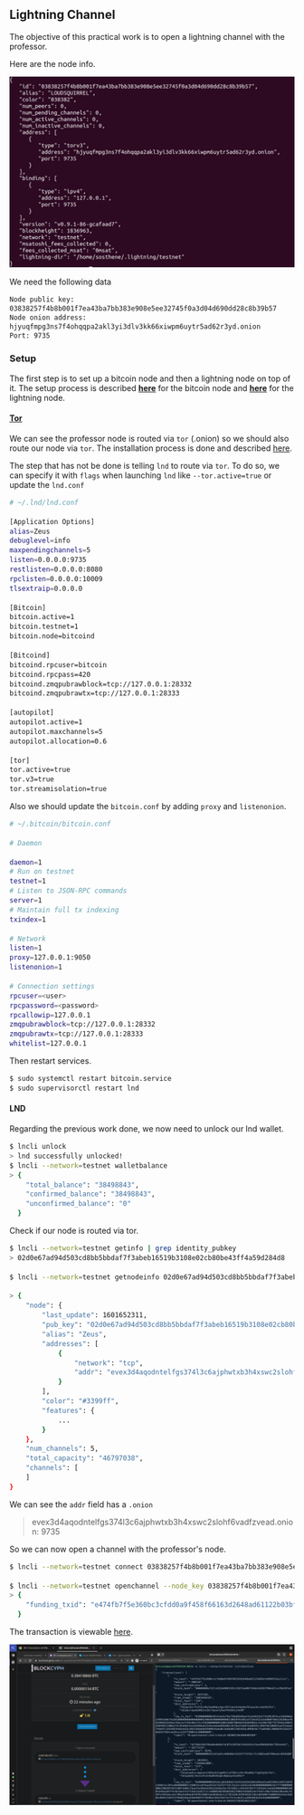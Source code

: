 ## Lightning Channel

The objective of this practical work is to open a lightning channel with the professor.

Here are the node info.

![alt nodeInfo](./assets/professor-node.png 'node info')

We need the following data

    Node public key: 03838257f4b8b001f7ea43ba7bb383e908e5ee32745f0a3d04d690dd28c8b39b57
    Node onion address: hjyuqfmpg3ns7f4ohqqpa2akl3yi3dlv3kk66xiwpm6uytr5ad62r3yd.onion
    Port: 9735

### Setup

The first step is to set up a bitcoin node and then a lightning node on top of it. The setup process is described **[here](https://github.com/krouspy/monnaies-numeriques/tree/master/td1#bitcoin-core)** for the bitcoin node and **[here](https://github.com/krouspy/monnaies-numeriques/tree/master/td1#lightning-node)** for the lightning node.

#### [Tor](https://github.com/krouspy/monnaies-numeriques/tree/master/td1#tor)

We can see the professor node is routed via `tor` (.onion) so we should also route our node via `tor`. The installation process is done and described [here](https://github.com/krouspy/monnaies-numeriques/tree/master/td1#tor).

The step that has not be done is telling `lnd` to route via `tor`. To do so, we can specify it with `flags` when launching `lnd` like `--tor.active=true` or update the `lnd.conf`

```bash
# ~/.lnd/lnd.conf

[Application Options]
alias=Zeus
debuglevel=info
maxpendingchannels=5
listen=0.0.0.0:9735
restlisten=0.0.0.0:8080
rpclisten=0.0.0.0:10009
tlsextraip=0.0.0.0

[Bitcoin]
bitcoin.active=1
bitcoin.testnet=1
bitcoin.node=bitcoind

[Bitcoind]
bitcoind.rpcuser=bitcoin
bitcoind.rpcpass=420
bitcoind.zmqpubrawblock=tcp://127.0.0.1:28332
bitcoind.zmqpubrawtx=tcp://127.0.0.1:28333

[autopilot]
autopilot.active=1
autopilot.maxchannels=5
autopilot.allocation=0.6

[tor]
tor.active=true
tor.v3=true
tor.streamisolation=true
```

Also we should update the `bitcoin.conf` by adding `proxy` and `listenonion`.

```bash
# ~/.bitcoin/bitcoin.conf

# Daemon

daemon=1
# Run on testnet
testnet=1
# Listen to JSON-RPC commands
server=1
# Maintain full tx indexing
txindex=1

# Network
listen=1
proxy=127.0.0.1:9050
listenonion=1

# Connection settings
rpcuser=<user>
rpcpassword=<password>
rpcallowip=127.0.0.1
zmqpubrawblock=tcp://127.0.0.1:28332
zmqpubrawtx=tcp://127.0.0.1:28333
whitelist=127.0.0.1
```

Then restart services.

```bash
$ sudo systemctl restart bitcoin.service
$ sudo supervisorctl restart lnd
```

#### LND

Regarding the previous work done, we now need to unlock our lnd wallet.

```bash
$ lncli unlock
> lnd successfully unlocked!
$ lncli --network=testnet walletbalance
> {
    "total_balance": "38498843",
    "confirmed_balance": "38498843",
    "unconfirmed_balance": "0"
  }
```

Check if our node is routed via tor.

```bash
$ lncli --network=testnet getinfo | grep identity_pubkey
> 02d0e67ad94d503cd8bb5bbdaf7f3abeb16519b3108e02cb80be43ff4a59d284d8

$ lncli --network=testnet getnodeinfo 02d0e67ad94d503cd8bb5bbdaf7f3abeb16519b3108e02cb80be43ff4a59d284d8

> {
    "node": {
        "last_update": 1601652311,
        "pub_key": "02d0e67ad94d503cd8bb5bbdaf7f3abeb16519b3108e02cb80be43ff4a59d284d8",
        "alias": "Zeus",
        "addresses": [
            {
                "network": "tcp",
                "addr": "evex3d4aqodntelfgs374l3c6ajphwtxb3h4xswc2slohf6vadfzvead.onion:9735"
            }
        ],
        "color": "#3399ff",
        "features": {
            ...
        }
    },
    "num_channels": 5,
    "total_capacity": "46797038",
    "channels": [
    ]
}
```

We can see the `addr` field has a `.onion`

> evex3d4aqodntelfgs374l3c6ajphwtxb3h4xswc2slohf6vadfzvead.onion: 9735

So we can now open a channel with the professor's node.

```bash
$ lncli --network=testnet connect 03838257f4b8b001f7ea43ba7bb383e908e5ee32745f0a3d04d690dd28c8b39b57@hjyuqfmpg3ns7f4ohqqpa2akl3yi3dlv3kk66xiwpm6uytr5ad62r3yd.onion:9735

$ lncli --network=testnet openchannel --node_key 03838257f4b8b001f7ea43ba7bb383e908e5ee32745f0a3d04d690dd28c8b39b57 --connect hjyuqfmpg3ns7f4ohqqpa2akl3yi3dlv3kk66xiwpm6uytr5ad62r3yd.onion:9735 --local_amt 200000
> {
	"funding_txid": "e474fb7f5e360bc3cfdd0a9f458f66163d2648ad61122b03bfa9968f42ac1c1c"
  }
```

The transaction is viewable [here](https://live.blockcypher.com/btc-testnet/tx/e474fb7f5e360bc3cfdd0a9f458f66163d2648ad61122b03bfa9968f42ac1c1c/).

![alt proof](./assets/channel-proof.png 'proof')
